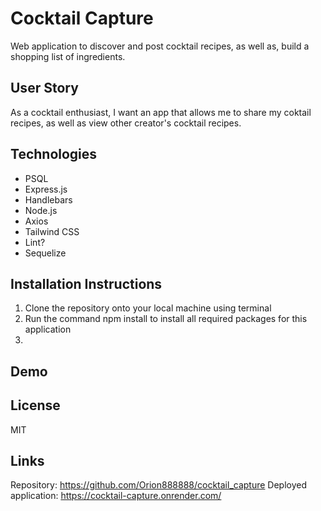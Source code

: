# Cocktail Capture
Web application to discover and post cocktail recipes, as well as, build a shopping list of ingredients.

## User Story
As a cocktail enthusiast, I want an app that allows me to share my coktail recipes, as well as view other creator's cocktail recipes. 

## Technologies
* PSQL 
* Express.js
* Handlebars
* Node.js 
* Axios
* Tailwind CSS
* Lint? 
* Sequelize 

## Installation Instructions
1. Clone the repository onto your local machine using terminal 
2. Run the command npm install to install all required packages for this application 
3. 

## Demo 

## License 
MIT 

## Links
Repository: https://github.com/Orion888888/cocktail_capture
Deployed application: https://cocktail-capture.onrender.com/

